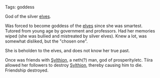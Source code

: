 Tags: goddess

God of the silver [elves](Elves). 

Was forced to become goddess of the [elves](Elves) since she was smartest. Tutored from young age by government and professors. Had her memories wiped (she was bullied and mistreated by silver elves). Knew a lot, was somewhat disliked, but the "chosen one". 

She is beholden to the elves, and does not know her true past.

Once was friends with [Sylthion](Sylthion), a neth(?) man, god of prosperity/etc. Tiira allowed her followers to destroy [Sylthion](Sylthion), thereby causing him to die. Friendship destroyed.